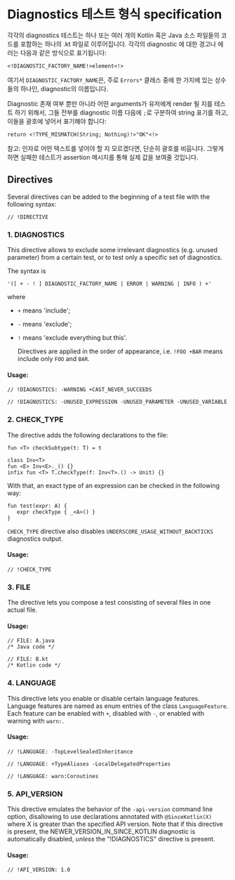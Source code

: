 # Diagnostics 테스트 형식 specification

각각의 diagnostics 테스트는 하나 또는 여러 개의 Kotlin 혹은 Java 소스 파일들의 코드를 포함하는 하나의 .kt 파일로 이루어집니다.
각각의 diagnostic 에 대한 경고나 에러는 다음과 같은 방식으로 표기됩니다:

    <!DIAGNOSTIC_FACTORY_NAME!>element<!>

여기서 `DIAGNOSTIC_FACTORY_NAME`은, 주로 `Errors*` 클래스 중에 한 가지에 있는 상수들의 하나인, diagnostic의 이름입니다.

Diagnostic 존재 여부 뿐만 아니라 어떤 arguments가 유저에게 render 될 지를 테스트 하기 위해서, 그들 전부를 diagnostic 이름 다음에 `;`로 구분하여 string 표기를 하고, 이들을 괄호에 넣어서 표기해야 합니다:

    return <!TYPE_MISMATCH(String; Nothing)!>"OK"<!>

참고: 인자로 어떤 텍스트를 넣어야 할 지 모르겠다면, 단순히 괄호를 비웁니다. 그렇게 하면 실패한 테스트가 assertion 메시지를 통해 실제 값을 보여줄 것입니다.

## Directives

Several directives can be added to the beginning of a test file with the following syntax:

    // !DIRECTIVE

### 1. DIAGNOSTICS

This directive allows to exclude some irrelevant diagnostics (e.g. unused parameter) from a certain test, or to test only a specific set of diagnostics.

The syntax is

    '([ + - ! ] DIAGNOSTIC_FACTORY_NAME | ERROR | WARNING | INFO ) +'

  where

* `+` means 'include';
* `-` means 'exclude';
* `!` means 'exclude everything but this'.

  Directives are applied in the order of appearance, i.e. `!FOO +BAR` means include only `FOO` and `BAR`.

#### Usage:

    // !DIAGNOSTICS: -WARNING +CAST_NEVER_SUCCEEDS

    // !DIAGNOSTICS: -UNUSED_EXPRESSION -UNUSED_PARAMETER -UNUSED_VARIABLE


### 2. CHECK_TYPE

The directive adds the following declarations to the file:

    fun <T> checkSubtype(t: T) = t

    class Inv<T>
    fun <E> Inv<E>._() {}
    infix fun <T> T.checkType(f: Inv<T>.() -> Unit) {}

With that, an exact type of an expression can be checked in the following way:

    fun test(expr: A) {
       expr checkType { _<A>() }
    }

`CHECK_TYPE` directive also disables `UNDERSCORE_USAGE_WITHOUT_BACKTICKS` diagnostics output.

#### Usage:

    // !CHECK_TYPE

### 3. FILE

The directive lets you compose a test consisting of several files in one actual file.

#### Usage:

    // FILE: A.java
    /* Java code */

    // FILE: B.kt
    /* Kotlin code */

### 4. LANGUAGE

This directive lets you enable or disable certain language features. Language features are named as enum entries of the class `LanguageFeature`.
Each feature can be enabled with `+`, disabled with `-`, or enabled with warning with `warn:`.

#### Usage:

    // !LANGUAGE: -TopLevelSealedInheritance

    // !LANGUAGE: +TypeAliases -LocalDelegatedProperties

    // !LANGUAGE: warn:Coroutines

### 5. API_VERSION

This directive emulates the behavior of the `-api-version` command line option, disallowing to use declarations annotated with `@SinceKotlin(X)` where X is greater than the specified API version.
Note that if this directive is present, the NEWER_VERSION_IN_SINCE_KOTLIN diagnostic is automatically disabled, _unless_ the "!DIAGNOSTICS" directive is present.

#### Usage:

    // !API_VERSION: 1.0
